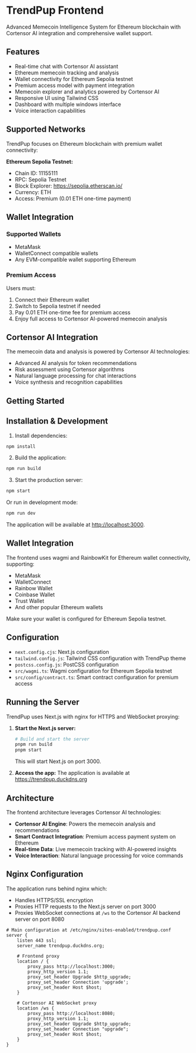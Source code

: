 # TrendPup Frontend

Advanced Memecoin Intelligence System for Ethereum blockchain with Cortensor AI integration and comprehensive wallet support.

## Features

- Real-time chat with Cortensor AI assistant
- Ethereum memecoin tracking and analysis
- Wallet connectivity for Ethereum Sepolia testnet
- Premium access model with payment integration
- Memecoin explorer and analytics powered by Cortensor AI
- Responsive UI using Tailwind CSS
- Dashboard with multiple windows interface
- Voice interaction capabilities

## Supported Networks

TrendPup focuses on Ethereum blockchain with premium wallet connectivity:

**Ethereum Sepolia Testnet:**
- Chain ID: 11155111
- RPC: Sepolia Testnet
- Block Explorer: https://sepolia.etherscan.io/
- Currency: ETH
- Access: Premium (0.01 ETH one-time payment)

## Wallet Integration

### Supported Wallets
- MetaMask
- WalletConnect compatible wallets
- Any EVM-compatible wallet supporting Ethereum

### Premium Access
Users must:
1. Connect their Ethereum wallet
2. Switch to Sepolia testnet if needed
3. Pay 0.01 ETH one-time fee for premium access
4. Enjoy full access to Cortensor AI-powered memecoin analysis

## Cortensor AI Integration

The memecoin data and analysis is powered by Cortensor AI technologies:
- Advanced AI analysis for token recommendations
- Risk assessment using Cortensor algorithms
- Natural language processing for chat interactions
- Voice synthesis and recognition capabilities

## Getting Started

## Installation & Development

1. Install dependencies:

```bash
npm install
```

2. Build the application:

```bash
npm run build
```

3. Start the production server:

```bash
npm start
```

Or run in development mode:

```bash
npm run dev
```

The application will be available at [http://localhost:3000](http://localhost:3000).

## Wallet Integration

The frontend uses wagmi and RainbowKit for Ethereum wallet connectivity, supporting:
- MetaMask
- WalletConnect
- Rainbow Wallet
- Coinbase Wallet
- Trust Wallet
- And other popular Ethereum wallets

Make sure your wallet is configured for Ethereum Sepolia testnet.

## Configuration

- `next.config.cjs`: Next.js configuration
- `tailwind.config.js`: Tailwind CSS configuration with TrendPup theme
- `postcss.config.js`: PostCSS configuration
- `src/wagmi.ts`: Wagmi configuration for Ethereum Sepolia testnet
- `src/config/contract.ts`: Smart contract configuration for premium access

## Running the Server

TrendPup uses Next.js with nginx for HTTPS and WebSocket proxying:

1. **Start the Next.js server:**
   ```bash
   # Build and start the server
   pnpm run build
   pnpm start
   ```
   This will start Next.js on port 3000.

2. **Access the app:**
   The application is available at https://trendpup.duckdns.org

## Architecture

The frontend architecture leverages Cortensor AI technologies:
- **Cortensor AI Engine**: Powers the memecoin analysis and recommendations
- **Smart Contract Integration**: Premium access payment system on Ethereum
- **Real-time Data**: Live memecoin tracking with AI-powered insights
- **Voice Interaction**: Natural language processing for voice commands

## Nginx Configuration

The application runs behind nginx which:
- Handles HTTPS/SSL encryption
- Proxies HTTP requests to the Next.js server on port 3000
- Proxies WebSocket connections at `/ws` to the Cortensor AI backend server on port 8080

```nginx
# Main configuration at /etc/nginx/sites-enabled/trendpup.conf
server {
    listen 443 ssl;
    server_name trendpup.duckdns.org;

    # Frontend proxy
    location / {
        proxy_pass http://localhost:3000;
        proxy_http_version 1.1;
        proxy_set_header Upgrade $http_upgrade;
        proxy_set_header Connection 'upgrade';
        proxy_set_header Host $host;
    }

    # Cortensor AI WebSocket proxy
    location /ws {
        proxy_pass http://localhost:8080;
        proxy_http_version 1.1;
        proxy_set_header Upgrade $http_upgrade;
        proxy_set_header Connection "upgrade";
        proxy_set_header Host $host;
    }
}
```

